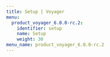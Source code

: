 ```yaml
---
title: Setup | Voyager
menu:
  product_voyager_6.0.0-rc.2:
    identifier: setup
    name: Setup
    weight: 30
menu_name: product_voyager_6.0.0-rc.2
---
```


